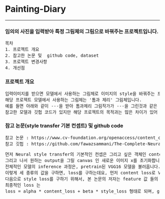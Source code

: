 <h1>Painting-Diary</h1>
<hr>
	<h3>임의의 사진을 입력받아 특정 그림체의 그림으로 바꿔주는 프로젝트입니다.</h3>
<pre>목차 
1. 프로젝트 개요
2. 참고한 논문 및  github code, dataset
3. 프로젝트 변경사항
4. 개선점
</pre>
<h3>프로젝트 개요</h3>
<pre>
입력이미지를 받으면 모델에서 사용하는 그림체로 이미지의 style을 바꿔주는 프로젝트입니다.
해당 프로젝트 모델에서 사용하는 그림체는 '톰과 제리' 그림체입니다. 
예를 들면 아래와 같이 ---을 받아 톰과제리 그림작가가 ---을 그린것과 같은 결과를 내놓는 모델입니다.
참고한 모델과 깃헙 코드가 있지만 해당 프로젝트의 목적과는 많은 차이가 있어 많은부분을 수정하였습니다.
</pre>
<h3>참고 논문(style transfer 기본 컨셉트) 및 github code</h3>
<pre>
참고 논문 : https://www.cv-foundation.org/openaccess/content_cvpr_2016/papers/Gatys_Image_Style_Transfer_CVPR_2016_paper.pdf
참고 깃헙 : https://github.com/fawazsammani/The-Complete-Neural-Networks-Bootcamp-Theory-Applications/blob/master/Neural%20Style%20Transfer.ipynb
</pre>
<pre>
먼저 Neural style transfer의 기본적인 컨셉은 그리고 싶은 객체인 content image와 적용하고싶은 그림체를 담은 style image 두개를 input으로 넣습니다.
그리고 나서 원하는 output을 그릴 canvas 인 새로운 이미지 x를 초기화합니다. (보통은 gaussian noise로 초기화합니다.)
전체적인 모델의 inference 과정은, pretrain된 VGG16 모델을 불러옵니다. 이를 feature extractor로 사용하는데요, 먼저 content image를 VGG에 통과시키고 VGG 의 뒷부분 layer의 출력값을 저장합니다. 이를 VGG(content)라고 하겠습니다. 그리고나서 이번에는 style image를 똑같은 VGG에 넣어 계산을하는데요, style image를 계산할때에는 중간중간에 있는 몇 개의 layer에 대한 값을 저장합니다. 이를 VGG(style) 이라고 하겠습니다. 이 다음에 VGG에 x를 넣어 계산을 하는데, 이를 VGG(x)라고  하겠습니다. 
이렇게 세 종류의 값을 구하면, loss를 구하는데요, 먼저 content loss로 VGG(content) 와 VGG(x) 사이의 거리를 content loss로 합니다.
다음으로 style loss를 구하기 위해서, 본 논문의 저자는 feature 값 들의 '관계'가 style을 특정한다고 했습니다. 그렇기때문에 단순 VGG의 출력값이 아니라 VGG출력값의 gram matrix를 구하여 gram(VGG(style)) 과 gram(VGG(x)) 의 거리를 style loss로 사용합니다.
최종적인 loss 는 
loss = alpha * content_loss + beta * style_loss 형태로 되며, gradient descent를 이용하여 parameter를 갱신하는 것은 오직 x의 값만을 갱신합니다. 이 과정을 지정한 epoch 만큼 진행을 하면 loss가 점점 줄게되면서 content와 style의 loss 비율에 맞게 x가 변화되며 이 optimization 결과가 x에 나오게됩니다.
</pre>
